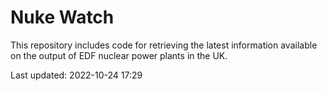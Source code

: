 # Nuke Watch

This repository includes code for retrieving the latest information available on the output of EDF nuclear power plants in the UK.

Last updated: 2022-10-24 17:29